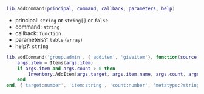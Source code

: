 ```lua
lib.addCommand(principal, command, callback, parameters, help)
```
* principal: `string` or `string[]` or `false`
* command: `string`
* callback: `function`
* parameters?: `table` (`array`)
* help?: `string`

```lua
lib.addCommand('group.admin', {'additem', 'giveitem'}, function(source, args)
    args.item = Items(args.item)
    if args.item and args.count > 0 then
        Inventory.AddItem(args.target, args.item.name, args.count, args.metatype)
    end
end, {'target:number', 'item:string', 'count:number', 'metatype:?string'})
```
